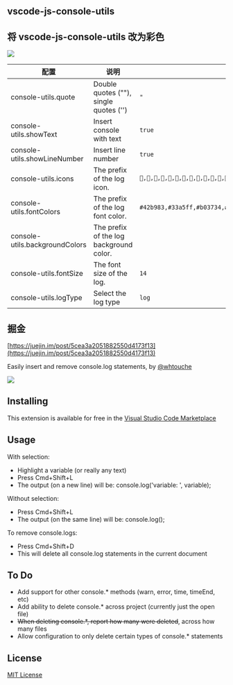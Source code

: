 ## vscode-js-console-utils

## 将 vscode-js-console-utils 改为彩色

![](https://user-gold-cdn.xitu.io/2019/5/26/16af354bd6907bcc?imageView2/0/w/1280/h/960/format/webp/ignore-error/1)

| 配置                           | 说明                                    | 默认值                                                                                                                                                                |
| ------------------------------ | --------------------------------------- | --------------------------------------------------------------------------------------------------------------------------------------------------------------------- |
| console-utils.quote            | Double quotes (""), single quotes ('')  | `"`                                                                                                                                                                   |
| console-utils.showText         | Insert console with text                | `true`                                                                                                                                                                |
| console-utils.showLineNumber   | Insert line number                      | `true`                                                                                                                                                                |
| console-utils.icons            | The prefix of the log icon.             | `🍏,🍎,🍐,🍊,🍋,🍌,🍉,🍇,🍓,🍒,🍑,🥥,🥝,🍅,🍆,🥑,🥒,🌶,🌽,🥕,🥔,🥐,🍞,🥖,🧀,🥚,🥓,🍖,🌭,🍔,🍕,🥪,🌮,🍣,🥟,🍤,🍢,🍡,🍧,🍰,🎂,🍭,🍬,🍫,🍿,🍩,🍪,🌰,🍯,🥛,🥤,🍺,🍻,🍷,🥃` |
| console-utils.fontColors       | The prefix of the log font color.       | `#42b983,#33a5ff,#b03734,#2eafb0,#6ec1c2,#ed9ec7,#fca650,#3f7cff,#93c0a4,#ea7e5c,#f5ce50,#465975,#ffdd4d,#7f2b82,#4fff4B,#e41a6a`                                     |
| console-utils.backgroundColors | The prefix of the log background color. |                                                                                                                                                                       |
| console-utils.fontSize         | The font size of the log.               | `14`                                                                                                                                                                  |
| console-utils.logType          | Select the log type                     | `log`                                                                                                                                                                 |

## 掘金

[https://juejin.im/post/5cea3a2051882550d4173f13](https://juejin.im/post/5cea3a2051882550d4173f13)

Easily insert and remove console.log statements, by [@whtouche](https://twitter.com/whtouche)

![](https://i.imgur.com/0tiesd2.gif)

## Installing

This extension is available for free in the [Visual Studio Code Marketplace](https://marketplace.visualstudio.com/items?itemName=whtouche.vscode-js-console-utils)

## Usage

With selection:

- Highlight a variable (or really any text)
- Press Cmd+Shift+L
- The output (on a new line) will be: console.log('variable: ', variable);

Without selection:

- Press Cmd+Shift+L
- The output (on the same line) will be: console.log();

To remove console.logs:

- Press Cmd+Shift+D
- This will delete all console.log statements in the current document

## To Do

- Add support for other console.\* methods (warn, error, time, timeEnd, etc)
- Add ability to delete console.\* across project (currently just the open file)
- ~~When deleting console.\*, report how many were deleted~~, across how many files
- Allow configuration to only delete certain types of console.\* statements

## License

[MIT License](LICENSE)

